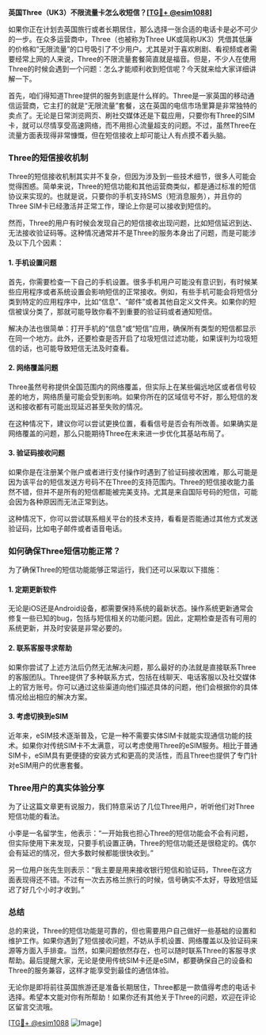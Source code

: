 **英国Three（UK3）不限流量卡怎么收短信？[[TG💪+ @esim1088](https://t.me/s/esim1088)]**

如果你正在计划去英国旅行或者长期居住，那么选择一张合适的电话卡是必不可少的一步。在众多运营商中，Three（也被称为Three UK或简称UK3）凭借其低廉的价格和“无限流量”的口号吸引了不少用户。尤其是对于喜欢刷剧、看视频或者需要经常上网的人来说，Three的不限流量套餐简直就是福音。但是，不少人在使用Three的时候会遇到一个问题：怎么才能顺利收到短信呢？今天就来给大家详细讲解一下。

首先，咱们得知道Three提供的服务到底是什么样的。Three是一家英国的移动通信运营商，它主打的就是“无限流量”套餐，这在英国的电信市场里算是非常独特的卖点了。无论是日常浏览网页、刷社交媒体还是下载应用，只要你有Three的SIM卡，就可以尽情享受高速网络，而不用担心流量超支的问题。不过，虽然Three在流量方面表现得非常慷慨，但在短信接收上却可能让人有点摸不着头脑。

### Three的短信接收机制

Three的短信接收机制其实并不复杂，但因为涉及到一些技术细节，很多人可能会觉得困惑。简单来说，Three的短信功能和其他运营商类似，都是通过标准的短信协议来实现的。也就是说，只要你的手机支持SMS（短消息服务），并且你的Three SIM卡已经激活并正常工作，理论上你是可以接收到短信的。

然而，Three的用户有时候会发现自己的短信接收出现问题，比如短信延迟到达、无法接收验证码等。这种情况通常并不是Three的服务本身出了问题，而是可能涉及以下几个因素：

#### 1. 手机设置问题

首先，你需要检查一下自己的手机设置。很多手机用户可能没有意识到，有时候某些应用程序或者系统设置会影响短信的正常接收。例如，有些手机可能会将短信分类到特定的应用程序中，比如“信息”、“邮件”或者其他自定义文件夹。如果你的短信被误分类了，那就可能导致你看不到重要的验证码或者通知短信。

解决办法也很简单：打开手机的“信息”或“短信”应用，确保所有类型的短信都显示在同一个地方。此外，还要检查是否开启了垃圾短信过滤功能，如果误判为垃圾短信的话，也可能导致短信无法及时查看。

#### 2. 网络覆盖问题

Three虽然号称提供全国范围内的网络覆盖，但实际上在某些偏远地区或者信号较差的地方，网络质量可能会受到影响。如果你所在的区域信号不好，那么短信的发送和接收都有可能出现延迟甚至失败的情况。

在这种情况下，建议你可以尝试更换位置，看看信号是否会有所改善。如果确实是网络覆盖的问题，那么只能期待Three在未来进一步优化其基站布局了。

#### 3. 验证码接收问题

如果你是在注册某个账户或者进行支付操作时遇到了验证码接收困难，那么可能是因为该平台的短信发送方号码不在Three的支持范围内。Three的短信接收能力虽然不错，但并不是所有的短信都能被完美支持。尤其是来自国际号码的短信，可能会因为各种原因而无法正常到达。

这种情况下，你可以尝试联系相关平台的技术支持，看看是否能通过其他方式发送验证码，比如电子邮件或者语音电话。

### 如何确保Three短信功能正常？

为了确保Three的短信功能能够正常运行，我们还可以采取以下措施：

#### 1. 定期更新软件

无论是iOS还是Android设备，都需要保持系统的最新状态。操作系统更新通常会修复一些已知的bug，包括与短信相关的功能问题。因此，定期检查是否有可用的系统更新，并及时安装是非常必要的。

#### 2. 联系客服寻求帮助

如果你尝试了上述方法后仍然无法解决问题，那么最好的办法就是直接联系Three的客服团队。Three提供了多种联系方式，包括在线聊天、电话客服以及社交媒体上的官方账号。你可以通过这些渠道向他们描述具体的问题，他们会根据你的具体情况给出相应的解决方案。

#### 3. 考虑切换到eSIM

近年来，eSIM技术逐渐普及，它是一种不需要实体SIM卡就能实现通信功能的技术。如果你对传统SIM卡不太满意，可以考虑使用Three的eSIM服务。相比于普通SIM卡，eSIM具有更便捷的安装方式和更高的灵活性，而且Three也提供了专门针对eSIM用户的优惠套餐。

### Three用户的真实体验分享

为了让这篇文章更有说服力，我们特意采访了几位Three用户，听听他们对Three短信功能的看法。

小李是一名留学生，他表示：“一开始我也担心Three的短信功能会不会有问题，但实际使用下来发现，只要手机设置正确，Three的短信功能还是很稳定的。偶尔会有延迟的情况，但大多数时候都能很快收到。”

另一位用户张先生则表示：“我主要是用来接收银行短信和验证码，Three在这方面表现得还不错。不过有一次去苏格兰旅行的时候，信号确实不太好，导致短信延迟了好几个小时才收到。”

### 总结

总的来说，Three的短信功能是可靠的，但也需要用户自己做好一些基础的设置和维护工作。如果你遇到了短信接收问题，不妨从手机设置、网络覆盖以及验证码来源等方面入手排查。当然，如果问题依然存在，也可以随时联系Three的客服寻求帮助。最后提醒大家，无论是使用传统SIM卡还是eSIM，都要确保自己的设备和Three的服务兼容，这样才能享受到最佳的通信体验。

无论你是即将前往英国旅游还是准备长期居住，Three都是一款值得考虑的电话卡选择。希望本文能对你有所帮助！如果你还有其他关于Three的问题，欢迎在评论区留言交流哦。

[[TG💪+ @esim1088](https://t.me/s/esim1088) ![Image](https://i.postimg.cc/4NQfJmqS/Snipaste-2025-05-13-00-14-12.png)]